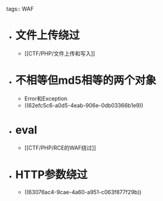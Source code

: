 tags:: WAF

- # 文件上传绕过
	- [[CTF/PHP/文件上传和写入]]
- # 不相等但md5相等的两个对象
	- Error和Exception
	- ((62efc5c6-a0d5-4eab-906e-0db03366b1e9))
- # eval
	- [[CTF/PHP/RCE的WAF绕过]]
- # HTTP参数绕过
	- ((63076ac4-9cae-4a60-a951-c063f877f29b))